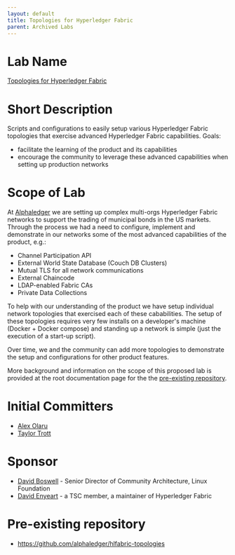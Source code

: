 ```yaml
---
layout: default
title: Topologies for Hyperledger Fabric
parent: Archived Labs
---
```

# Lab Name
[Topologies for Hyperledger Fabric](https://github.com/hyperledger-labs/fabric-topologies)

# Short Description
Scripts and configurations to easily setup various Hyperledger Fabric topologies that exercise advanced Hyperledger Fabric capabilities. Goals:
- facilitate the learning of the product and its capabilities
- encourage the community to leverage these advanced capabilities when setting up production networks

# Scope of Lab

At [Alphaledger](https://www.alphaledger.com/) we are setting up complex multi-orgs Hyperledger Fabric networks to support the trading of municipal bonds in the US markets. Through the process we had a need to configure, implement and demonstrate in our networks some of the most advanced capabilities of the product, e.g.:

 - Channel Participation API
 - External World State Database (Couch DB Clusters)
 - Mutual TLS for all network communications
 - External Chaincode
 - LDAP-enabled Fabric CAs
 - Private Data Collections

To help with our understanding of the product we have setup individual network topologies that exercised each of these cababilities. The setup of these topologies requires very few installs on a developer's machine (Docker + Docker compose) and standing up a network is simple (just the execution of a start-up script).

Over time, we and the community can add more topologies to demonstrate the setup and configurations for other product features.

More background and information on the scope of this proposed lab is provided at the root documentation page for the the [pre-existing repository](https://github.com/alphaledger/hlfabric-topologies).

# Initial Committers
- [Alex Olaru](https://github.com/alexolaruhf)
- [Taylor Trott](https://github.com/Enchilada3687)

# Sponsor
- [David Boswell](dboswell@linuxfoundation.org) - Senior Director of Community Architecture, Linux Foundation
- [David Enyeart](enyeart@us.ibm.com) - a TSC member, a maintainer of Hyperledger Fabric

# Pre-existing repository
- https://github.com/alphaledger/hlfabric-topologies
